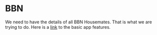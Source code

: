 # BBN
We need to have the details of all BBN Housemates. That is what we are trying to do. 
Here is a <a href="https://youtu.be/JwQNfJkNsDw">link</a> to the basic app features.
